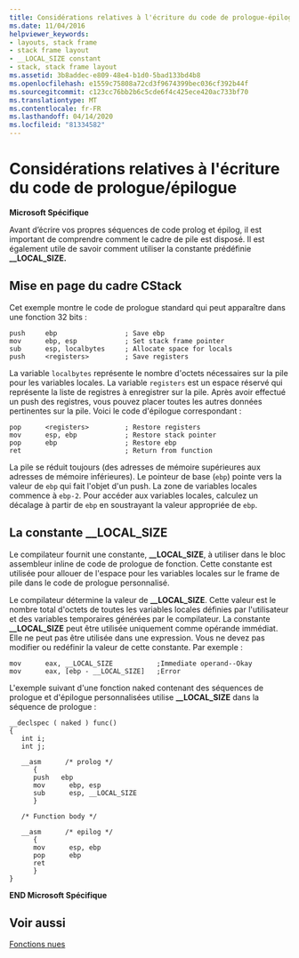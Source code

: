 ```yaml
---
title: Considérations relatives à l'écriture du code de prologue-épilogue
ms.date: 11/04/2016
helpviewer_keywords:
- layouts, stack frame
- stack frame layout
- __LOCAL_SIZE constant
- stack, stack frame layout
ms.assetid: 3b8addec-e809-48e4-b1d0-5bad133bd4b8
ms.openlocfilehash: e1559c75808a72cd3f9674399bec036cf392b44f
ms.sourcegitcommit: c123cc76bb2b6c5cde6f4c425ece420ac733bf70
ms.translationtype: MT
ms.contentlocale: fr-FR
ms.lasthandoff: 04/14/2020
ms.locfileid: "81334582"
---
```

# <a name="considerations-when-writing-prologepilog-code"></a>Considérations relatives à l'écriture du code de prologue/épilogue

**Microsoft Spécifique**

Avant d’écrire vos propres séquences de code prolog et épilog, il est important de comprendre comment le cadre de pile est disposé. Il est également utile de savoir comment utiliser la constante prédéfinie **__LOCAL_SIZE.**

## <a name="cstack-frame-layout"></a><a name="_clang_c_stack_frame_layout"></a>Mise en page du cadre CStack

Cet exemple montre le code de prologue standard qui peut apparaître dans une fonction 32 bits :

```
push     ebp                 ; Save ebp
mov      ebp, esp            ; Set stack frame pointer
sub      esp, localbytes     ; Allocate space for locals
push     <registers>         ; Save registers
```

La variable `localbytes` représente le nombre d'octets nécessaires sur la pile pour les variables locales. La variable `registers` est un espace réservé qui représente la liste de registres à enregistrer sur la pile. Après avoir effectué un push des registres, vous pouvez placer toutes les autres données pertinentes sur la pile. Voici le code d'épilogue correspondant :

```
pop      <registers>         ; Restore registers
mov      esp, ebp            ; Restore stack pointer
pop      ebp                 ; Restore ebp
ret                          ; Return from function
```

La pile se réduit toujours (des adresses de mémoire supérieures aux adresses de mémoire inférieures). Le pointeur de base (`ebp`) pointe vers la valeur de `ebp` qui fait l'objet d'un push. La zone de variables locales commence à `ebp-2`. Pour accéder aux variables locales, calculez un décalage à partir de `ebp` en soustrayant la valeur appropriée de `ebp`.

## <a name="the-__local_size-constant"></a><a name="_clang_the___local_size_constant"></a>La constante __LOCAL_SIZE

Le compilateur fournit une constante, **__LOCAL_SIZE**, à utiliser dans le bloc assembleur inline de code de prologue de fonction. Cette constante est utilisée pour allouer de l'espace pour les variables locales sur le frame de pile dans le code de prologue personnalisé.

Le compilateur détermine la valeur de **__LOCAL_SIZE**. Cette valeur est le nombre total d'octets de toutes les variables locales définies par l'utilisateur et des variables temporaires générées par le compilateur. La constante **__LOCAL_SIZE** peut être utilisée uniquement comme opérande immédiat. Elle ne peut pas être utilisée dans une expression. Vous ne devez pas modifier ou redéfinir la valeur de cette constante. Par exemple :

```
mov      eax, __LOCAL_SIZE           ;Immediate operand--Okay
mov      eax, [ebp - __LOCAL_SIZE]   ;Error
```

L'exemple suivant d'une fonction naked contenant des séquences de prologue et d'épilogue personnalisées utilise **__LOCAL_SIZE** dans la séquence de prologue :

```
__declspec ( naked ) func()
{
   int i;
   int j;

   __asm      /* prolog */
      {
      push   ebp
      mov      ebp, esp
      sub      esp, __LOCAL_SIZE
      }

   /* Function body */

   __asm      /* epilog */
      {
      mov      esp, ebp
      pop      ebp
      ret
      }
}
```

**END Microsoft Spécifique**

## <a name="see-also"></a>Voir aussi

[Fonctions nues](../c-language/naked-functions.md)
